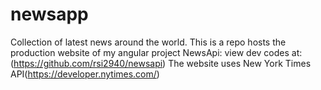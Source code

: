 # newsapp
Collection of latest news around the world.
This is a repo hosts the production website of my angular project NewsApi: view dev codes at:(https://github.com/rsi2940/newsapi)
The website uses New York Times API(https://developer.nytimes.com/)
